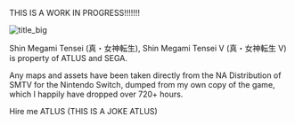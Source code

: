 THIS IS A WORK IN PROGRESS!!!!!!!

![title_big](https://github.com/The-NinToaster/smtv-interactive-map/assets/31828869/cd096621-5e37-4a6a-a07c-1975351fca1c)

Shin Megami Tensei (真・女神転生), Shin Megami Tensei V (真・女神転生 V) is property of ATLUS and SEGA.

Any maps and assets have been taken directly from the NA Distribution of SMTV for the Nintendo Switch, dumped from my own copy of the game, which I happily have dropped over 720+ hours.

Hire me ATLUS (THIS IS A JOKE ATLUS)
